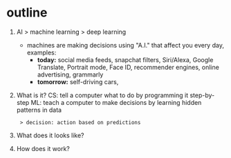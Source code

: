 # outline
1. AI > machine learning > deep learning
	- machines are making decisions using "A.I." that affect you every day, examples:
		- **today:** social media feeds, snapchat filters, Siri/Alexa, Google Translate, Portrait mode, Face ID, recommender engines, online advertising, grammarly
		- **tomorrow:** self-driving cars, 
2. What is it?
	CS: tell a computer what to do by programming it step-by-step
	ML: teach a computer to make decisions by learning hidden patterns in data
	
		> decision: action based on predictions
		
3. What does it looks like?
4. How does it work?



<!--stackedit_data:
eyJoaXN0b3J5IjpbLTE0NTU4MTA5MzksLTI1ODEwMzk2NywtMT
UzNDk5MDY0NCwyMDQwMjk3NjIyXX0=
-->